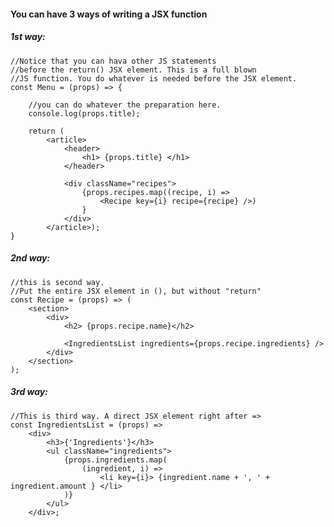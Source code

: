 #### You can have 3 ways of writing a JSX function	

##### 1st way:

	//Notice that you can hava other JS statements
	//before the return() JSX element. This is a full blown
	//JS function. You do whatever is needed before the JSX element.
	const Menu = (props) => {

		//you can do whatever the preparation here.
		console.log(props.title);

		return (
			<article>
				<header>
					<h1> {props.title} </h1>
				</header>

				<div className="recipes">
					{props.recipes.map((recipe, i) =>
						<Recipe key={i} recipe={recipe} />)
					}
				</div>
			</article>);
	}


##### 2nd way:
	//this is second way.
	//Put the entire JSX element in (), but without "return"
	const Recipe = (props) => (
		<section>
			<div>
				<h2> {props.recipe.name}</h2>

				<IngredientsList ingredients={props.recipe.ingredients} />
			</div>
		</section>
	);


##### 3rd way:
	//This is third way. A direct JSX element right after =>
	const IngredientsList = (props) =>
		<div>
			<h3>{'Ingredients'}</h3>
			<ul className="ingredients">
				{props.ingredients.map(
					(ingredient, i) =>
						<li key={i}> {ingredient.name + ', ' + ingredient.amount } </li>
				)}
			</ul>
		</div>;

